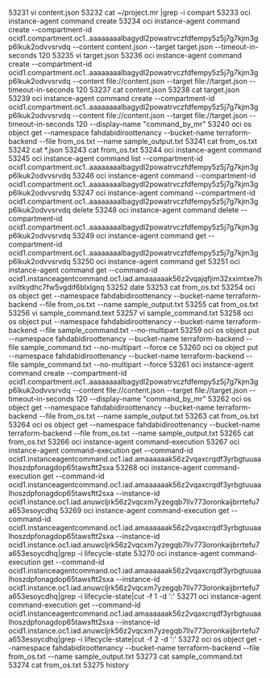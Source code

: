53231  vi content.json 
53232  cat ~/project.mr |grep -i compart
53233  oci instance-agent command create 
53234  oci instance-agent command create --compartment-id ocid1.compartment.oc1..aaaaaaaalbagydl2powatrvczfdfempy5z5j7g7kjm3gp6lkuk2odvvsrvdq --content content.json --target target.json --timeout-in-seconds 120
53235  vi target.json 
53236  oci instance-agent command create --compartment-id ocid1.compartment.oc1..aaaaaaaalbagydl2powatrvczfdfempy5z5j7g7kjm3gp6lkuk2odvvsrvdq --content file://content.json --target file://target.json --timeout-in-seconds 120
53237  cat content.json 
53238  cat target.json 
53239  oci instance-agent command create --compartment-id ocid1.compartment.oc1..aaaaaaaalbagydl2powatrvczfdfempy5z5j7g7kjm3gp6lkuk2odvvsrvdq --content file://content.json --target file://target.json --timeout-in-seconds 120 --display-name "command_by_mr"
53240  oci os object get --namespace fahdabidiroottenancy --bucket-name terraform-backend --file from_os.txt --name sample_output.txt
53241  cat from_os.txt 
53242  cat *.json
53243  cat from_os.txt 
53244  oci instance-agent command 
53245  oci instance-agent command list --compartment-id ocid1.compartment.oc1..aaaaaaaalbagydl2powatrvczfdfempy5z5j7g7kjm3gp6lkuk2odvvsrvdq
53246  oci instance-agent command  --compartment-id ocid1.compartment.oc1..aaaaaaaalbagydl2powatrvczfdfempy5z5j7g7kjm3gp6lkuk2odvvsrvdq
53247  oci instance-agent command  --compartment-id ocid1.compartment.oc1..aaaaaaaalbagydl2powatrvczfdfempy5z5j7g7kjm3gp6lkuk2odvvsrvdq delete 
53248  oci instance-agent command delete  --compartment-id ocid1.compartment.oc1..aaaaaaaalbagydl2powatrvczfdfempy5z5j7g7kjm3gp6lkuk2odvvsrvdq 
53249  oci instance-agent command get --compartment-id ocid1.compartment.oc1..aaaaaaaalbagydl2powatrvczfdfempy5z5j7g7kjm3gp6lkuk2odvvsrvdq 
53250  oci instance-agent command get
53251  oci instance-agent command get --command-id ocid1.instanceagentcommand.oc1.iad.amaaaaaak56z2vqajqfjim32xximtxe7hxviltkydhc7fw5vgdif6blxlgnq
53252  date
53253  cat from_os.txt 
53254  oci os object get --namespace fahdabidiroottenancy --bucket-name terraform-backend --file from_os.txt --name sample_output.txt
53255  cat from_os.txt 
53256  vi sample_command.text
53257  vi sample_command.txt
53258  oci os object put --namespace fahdabidiroottenancy --bucket-name terraform-backend --file sample_command.txt --no-multipart 
53259  oci os object put --namespace fahdabidiroottenancy --bucket-name terraform-backend --file sample_command.txt --no-multipart  --force ce
53260  oci os object put --namespace fahdabidiroottenancy --bucket-name terraform-backend --file sample_command.txt --no-multipart  --force
53261  oci instance-agent command create --compartment-id ocid1.compartment.oc1..aaaaaaaalbagydl2powatrvczfdfempy5z5j7g7kjm3gp6lkuk2odvvsrvdq --content file://content.json --target file://target.json --timeout-in-seconds 120 --display-name "command_by_mr"
53262  oci os object get --namespace fahdabidiroottenancy --bucket-name terraform-backend --file from_os.txt --name sample_output.txt
53263  cat from_os.txt 
53264  oci os object get --namespace fahdabidiroottenancy --bucket-name terraform-backend --file from_os.txt --name sample_output.txt
53265  cat from_os.txt 
53266  oci instance-agent command-execution 
53267  oci instance-agent command-execution get --command-id ocid1.instanceagentcommand.oc1.iad.amaaaaaak56z2vqaxcrqdf3yrbgtuuaalhoszdpfonagdop65tawsftt2sxa
53268  oci instance-agent command-execution get --command-id ocid1.instanceagentcommand.oc1.iad.amaaaaaak56z2vqaxcrqdf3yrbgtuuaalhoszdpfonagdop65tawsftt2sxa --instance-id ocid1.instance.oc1.iad.anuwcljrk56z2vqcxm7yzegqb7llv773oronkaijbrrtefu7a653esoycdhq
53269  oci instance-agent command-execution get --command-id ocid1.instanceagentcommand.oc1.iad.amaaaaaak56z2vqaxcrqdf3yrbgtuuaalhoszdpfonagdop65tawsftt2sxa --instance-id ocid1.instance.oc1.iad.anuwcljrk56z2vqcxm7yzegqb7llv773oronkaijbrrtefu7a653esoycdhq|grep -i lifecycle-state
53270  oci instance-agent command-execution get --command-id ocid1.instanceagentcommand.oc1.iad.amaaaaaak56z2vqaxcrqdf3yrbgtuuaalhoszdpfonagdop65tawsftt2sxa --instance-id ocid1.instance.oc1.iad.anuwcljrk56z2vqcxm7yzegqb7llv773oronkaijbrrtefu7a653esoycdhq|grep -i lifecycle-state|cut -f 1 -d ':'
53271  oci instance-agent command-execution get --command-id ocid1.instanceagentcommand.oc1.iad.amaaaaaak56z2vqaxcrqdf3yrbgtuuaalhoszdpfonagdop65tawsftt2sxa --instance-id ocid1.instance.oc1.iad.anuwcljrk56z2vqcxm7yzegqb7llv773oronkaijbrrtefu7a653esoycdhq|grep -i lifecycle-state|cut -f 2 -d ':'
53272  oci os object get --namespace fahdabidiroottenancy --bucket-name terraform-backend --file from_os.txt --name sample_output.txt
53273  cat sample_command.txt 
53274  cat from_os.txt 
53275  history 